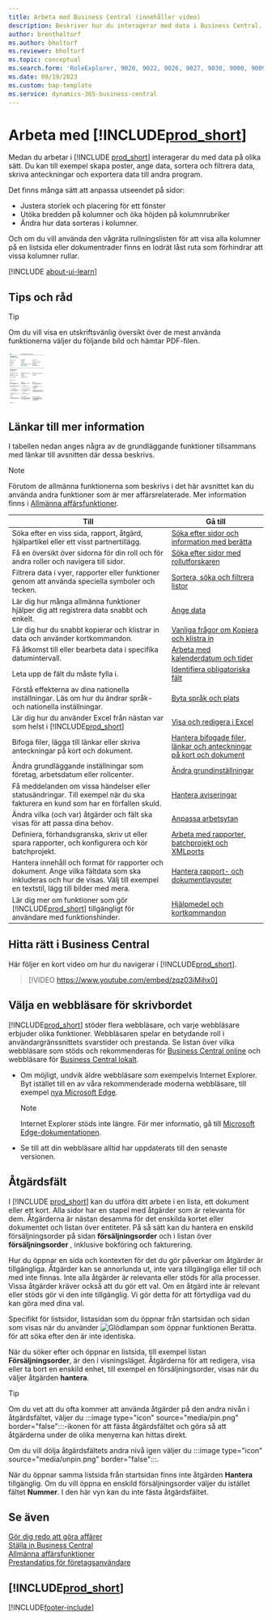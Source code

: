 ```yaml
---
title: Arbeta med Business Central (innehåller video)
description: Beskriver hur du interagerar med data i Business Central.
author: brentholtorf
ms.author: bholtorf
ms.reviewer: bholtorf
ms.topic: conceptual
ms.search.form: 'RoleExplorer, 9020, 9022, 9026, 9027, 9030, 9000, 9009, 9004, 9005, 9024, 9006, 9007, 9010, 9016, 9017'
ms.date: 09/19/2023
ms.custom: bap-template
ms.service: dynamics-365-business-central
---
```

# Arbeta med [!INCLUDE[prod_short](includes/prod_short.md)]

Medan du arbetar i [!INCLUDE [prod_short](includes/prod_short.md)] interagerar du med data på olika sätt. Du kan till exempel skapa poster, ange data, sortera och filtrera data, skriva anteckningar och exportera data till andra program.

Det finns många sätt att anpassa utseendet på sidor: 

* Justera storlek och placering för ett fönster
* Utöka bredden på kolumner och öka höjden på kolumnrubriker
* Ändra hur data sorteras i kolumner. 

Och om du vill använda den vågräta rullningslisten för att visa alla kolumner på en listsida eller dokumentrader finns en lodrät låst ruta som förhindrar att vissa kolumner rullar.

[!INCLUDE [about-ui-learn](includes/about-ui-learn.md)]

## <a name="cheatsheet"></a>Tips och råd

> [!TIP]
> Om du vill visa en utskriftsvänlig översikt över de mest använda funktionerna väljer du följande bild och hämtar PDF-filen.
>
> [ ![Ikon för PDF-filen.](media/cheat_sheet_inline.png) ](media/cheat_sheet.pdf "Ikon som öppnar en PDF-fil")

## Länkar till mer information

I tabellen nedan anges några av de grundläggande funktioner tillsammans med länkar till avsnitten där dessa beskrivs.

> [!NOTE]
> Förutom de allmänna funktionerna som beskrivs i det här avsnittet kan du använda andra funktioner som är mer affärsrelaterade. Mer information finns i [Allmänna affärsfunktioner](ui-across-business-areas.md).

| Till  | Gå till |
| --- | --- |
|Söka efter en viss sida, rapport, åtgärd, hjälpartikel eller ett visst partnertillägg. |[Söka efter sidor och information med berätta](ui-search.md) |
|Få en översikt över sidorna för din roll och för andra roller och navigera till sidor.|[Söka efter sidor med rollutforskaren](ui-role-explorer.md)|
|Filtrera data i vyer, rapporter eller funktioner genom att använda speciella symboler och tecken. |[Sortera, söka och filtrera listor](ui-enter-criteria-filters.md) |
|Lär dig hur många allmänna funktioner hjälper dig att registrera data snabbt och enkelt.|[Ange data](ui-enter-data.md)|
|Lär dig hur du snabbt kopierar och klistrar in data och använder kortkommandon.|[Vanliga frågor om Kopiera och klistra in](faq-copy-paste.yml)|
|Få åtkomst till eller bearbeta data i specifika datumintervall. |[Arbeta med kalenderdatum och tider](ui-enter-date-ranges.md) |
|Leta upp de fält du måste fylla i. |[Identifiera obligatoriska fält](ui-mandatory-fields.md) |
|Förstå effekterna av dina nationella inställningar. Läs om hur du ändrar språk- och nationella inställningar.|[Byta språk och plats](about-locale-language.md)|
|Lär dig hur du använder Excel från nästan var som helst i [!INCLUDE[prod_short](includes/prod_short.md)]|[Visa och redigera i Excel](across-work-with-excel.md)|
|Bifoga filer, lägga till länkar eller skriva anteckningar på kort och dokument.|[Hantera bifogade filer, länkar och anteckningar på kort och dokument](ui-how-add-link-to-record.md)|
|Ändra grundläggande inställningar som företag, arbetsdatum eller rollcenter. |[Ändra grundinställningar](ui-change-basic-settings.md) |
|Få meddelanden om vissa händelser eller statusändringar. Till exempel när du ska fakturera en kund som har en förfallen skuld.|[Hantera aviseringar](ui-smart-notifications.md)|
|Ändra vilka (och var) åtgärder och fält ska visas för att passa dina behov.|[Anpassa arbetsytan](ui-personalization-user.md) |
|Definiera, förhandsgranska, skriv ut eller spara rapporter, och konfigurera och kör batchprojekt.|[Arbeta med rapporter, batchprojekt och XMLports](ui-work-report.md)|
|Hantera innehåll och format för rapporter och dokument. Ange vilka fältdata som ska inkluderas och hur de visas. Välj till exempel en textstil, lägg till bilder med mera.|[Hantera rapport- och dokumentlayouter](ui-manage-report-layouts.md) |
|Lär dig mer om funktioner som gör [!INCLUDE[prod_short](includes/prod_short.md)] tillgängligt för användare med funktionshinder.|[Hjälpmedel och kortkommandon](ui-accessibility.md)|

## Hitta rätt i Business Central

Här följer en kort video om hur du navigerar i [!INCLUDE[prod_short](includes/prod_short.md)].

> [!VIDEO https://www.youtube.com/embed/zqz03iMihx0]

## Välja en webbläsare för skrivbordet

[!INCLUDE[prod_short](includes/prod_short.md)] stöder flera webbläsare, och varje webbläsare erbjuder olika funktioner. Webbläsaren spelar en betydande roll i användargränssnittets svarstider och prestanda. Se listan över vilka webbläsare som stöds och rekommenderas för [Business Central online](./product-requirements.md) och webbläsare för [Business Central lokalt](/dynamics365/business-central/dev-itpro/deployment/system-requirement-business-central-v15).

- Om möjligt, undvik äldre webbläsare som exempelvis Internet Explorer. Byt istället till en av våra rekommenderade moderna webbläsare, till exempel [nya Microsoft Edge](https://www.microsoft.com/edge/).  

    > [!NOTE]
    > Internet Explorer stöds inte längre. För mer informatio, gå till [Microsoft Edge-dokumentationen](https://support.microsoft.com/hub/4337664/microsoft-edge-help).
- Se till att din webbläsare alltid har uppdaterats till den senaste versionen.

## Åtgärdsfält

I [!INCLUDE [prod_short](includes/prod_short.md)] kan du utföra ditt arbete i en lista, ett dokument eller ett kort. Alla sidor har en stapel med åtgärder som är relevanta för dem. Åtgärderna är nästan desamma för det enskilda kortet eller dokumentet och listan över entiteter. På så sätt kan du hantera en enskild försäljningsorder på sidan **försäljningsorder** och i listan över **försäljningsorder** , inklusive bokföring och fakturering.  

Hur du öppnar en sida och kontexten för det du gör påverkar om åtgärder är tillgängliga. Åtgärder kan se annorlunda ut, inte vara tillgängliga eller till och med inte finnas. Inte alla åtgärder är relevanta eller stöds för alla processer. Vissa åtgärder kräver också att du gör ett val. Om en åtgärd inte är relevant eller stöds gör vi den inte tillgänglig. Vi gör detta för att förtydliga vad du kan göra med dina val.

Specifikt för listsidor, listasidan som du öppnar från startsidan och sidan som visas när du använder ![Glödlampan som öppnar funktionen Berätta.](media/ui-search/search_small.png "Berätta vad du vill göra") för att söka efter den är inte identiska.  

När du söker efter och öppnar en listsida, till exempel listan **Försäljningsorder**, är den i visningsläget. Åtgärderna för att redigera, visa eller ta bort en enskild enhet, till exempel en försäljningsorder, visas när du väljer åtgärden **hantera**.  

> [!TIP]
> Om du vet att du ofta kommer att använda åtgärder på den andra nivån i åtgärdsfältet, väljer du :::image type="icon" source="media/pin.png" border="false":::-ikonen för att fästa åtgärdsfältet och göra så att åtgärderna under de olika menyerna kan hittas direkt.
>
> Om du vill dölja åtgärdsfältets andra nivå igen väljer du :::image type="icon" source="media/unpin.png" border="false":::.

När du öppnar samma listsida från startsidan finns inte åtgärden **Hantera** tillgänglig. Om du vill öppna en enskild försäljningsorder väljer du istället fältet **Nummer**. I den här vyn kan du inte fästa åtgärdsfältet.  

## Se även

[Gör dig redo att göra affärer](ui-get-ready-business.md)  
[Ställa in Business Central](setup.md)  
[Allmänna affärsfunktioner](ui-across-business-areas.md)  
[Prestandatips för företagsanvändare](/dynamics365/business-central/dev-itpro/performance/performance-users?toc=/dynamics365/business-central/toc.json)

## [!INCLUDE[prod_short](includes/free_trial_md.md)]

[!INCLUDE[footer-include](includes/footer-banner.md)]
